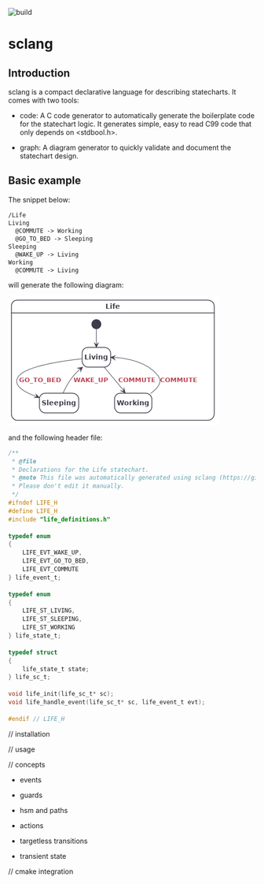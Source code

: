 ![build](https://github.com/alexis-boisserand/sclang/workflows/build/badge.svg)
# sclang

## Introduction
sclang is a compact declarative language for describing statecharts. It comes with two tools:
* code: A C code generator to automatically generate the boilerplate code for the statechart logic. It generates simple, easy to read C99 code that only depends on <stdbool.h>.

* graph: A diagram generator to quickly validate and document the statechart design.

## Basic example

The snippet below:

```
/Life
Living
  @COMMUTE -> Working
  @GO_TO_BED -> Sleeping
Sleeping
  @WAKE_UP -> Living
Working
  @COMMUTE -> Living
```

will generate the following diagram:

![life diagram](doc/life.png)

and the following header file:

```c
/**
 * @file
 * Declarations for the Life statechart.
 * @note This file was automatically generated using sclang (https://github.com/alexis-boisserand/sclang).
 * Please don't edit it manually.
 */
#ifndef LIFE_H
#define LIFE_H
#include "life_definitions.h"

typedef enum
{
    LIFE_EVT_WAKE_UP,
    LIFE_EVT_GO_TO_BED,
    LIFE_EVT_COMMUTE
} life_event_t;

typedef enum
{
    LIFE_ST_LIVING,
    LIFE_ST_SLEEPING,
    LIFE_ST_WORKING
} life_state_t;

typedef struct
{
    life_state_t state;
} life_sc_t;

void life_init(life_sc_t* sc);
void life_handle_event(life_sc_t* sc, life_event_t evt);

#endif // LIFE_H
```

// installation

// usage

// concepts

- events

- guards

- hsm and paths

- actions

- targetless transitions

- transient state

// cmake integration